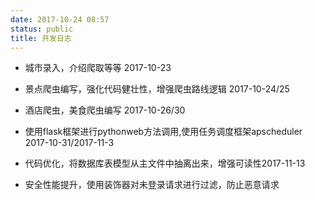 ```yaml
---
date: 2017-10-24 08:57
status: public
title: 开发日志
---
```


* 城市录入，介绍爬取等等 2017-10-23
* 景点爬虫编写，强化代码健壮性，增强爬虫路线逻辑 2017-10-24/25

* 酒店爬虫，美食爬虫编写 2017-10-26/30
* 使用flask框架进行pythonweb方法调用,使用任务调度框架apscheduler 2017-10-31/2017-11-3
* 代码优化，将数据库表模型从主文件中抽离出来，增强可读性2017-11-13
* 安全性能提升，使用装饰器对未登录请求进行过滤，防止恶意请求